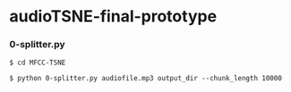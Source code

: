 # audioTSNE-final-prototype

### 0-splitter.py
`$ cd MFCC-TSNE`

`$ python 0-splitter.py audiofile.mp3 output_dir --chunk_length 10000`
